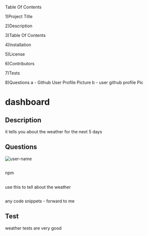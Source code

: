 
  Table Of Contents

1)Project Title

2)Description

3)Table Of Contents

4)Installation

5)License

6)Contributors

7)Tests

8)Questions
a - Github User Profile Picture
b - user github profile Pic 






  
  # dashboard
  
  
  ## Description
  it tells you about the weather for the next 5 days
  
  
  ## Questions
  ![user-name](https://avatars1.githubusercontent.com/u/57872128?v=4)
  
  
  ## 
  npm
  
  
  ## 
  use this to tell about the weather
  
  
  ## 
  any code snippets - forward to me
  
  
  ## Test
  weather tests are very good
  
  
 
  
  